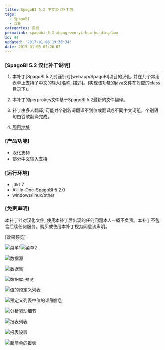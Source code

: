 ```yaml
---
title: SpagoBI 5.2 中文汉化补丁包
tags:
  - SpagoBI
  - 汉化
categories: 系统
permalink: spagobi-5-2-zhong-wen-yi-hua-bu-ding-bao
id: 44
updated: '2017-01-06 19:36:34'
date: 2015-01-05 05:26:07
---
```


### [SpagoBI 5.2 汉化补丁说明]

1. 本补丁[SpagoBI 5.2]对谨针对[webapp/SpagoBI]项目的汉化. 并在几个常用表单上支持了中文的输入[名称, 描述]。(实现该功能的java文件在对应的class目录下)。

2. 本补丁的perproties文件基于SpagoBI 5.2最新的文件翻译。

3. 补丁由多人翻译, 可能对个别名词翻译不到位或翻译成不同中文词组。个别语句由谷歌翻译完成。

4. [项目地址](https://zb.oschina.net/service/4f9ccb8b75e826b5)

### [产品功能]
- 汉化支持
- 部分中文输入支持

### [运行环境]
- jdk1.7
- All-In-One-SpagoBI-5.2.0
- windows/linux/other

### [免责声明]
本补丁针对汉化文件, 使用本补丁后出现的任何问题本人一概不负责。本补丁不包含后续任何服务。购买或使用本补丁视为同意该声明。

[效果预览]

![菜单1](https://static.oschina.net/uploads/img/201611/25152007_34ql.png)![菜单2](https://static.oschina.net/uploads/img/201611/25152016_17sW.png)

![数据源](https://static.oschina.net/uploads/img/201611/25152030_27Kr.png)

![数据集](https://static.oschina.net/uploads/img/201611/25152049_5gI6.png)

![数据库-预览](https://static.oschina.net/uploads/img/201611/25152058_7Smi.png)

![值的预定义列表](https://static.oschina.net/uploads/img/201611/25152109_KcKN.png)

![预定义列表中值的详细信息](https://static.oschina.net/uploads/img/201611/25152120_Jaan.png)

![分析驱动细节](https://static.oschina.net/uploads/img/201611/25152130_UI6M.png)

![报表列表](https://static.oschina.net/uploads/img/201611/25152142_L3Mf.png)

![报表设置](https://static.oschina.net/uploads/img/201611/25152431_SgbN.png)

![超简单的报表](https://static.oschina.net/uploads/img/201611/25152148_DWt2.png)
